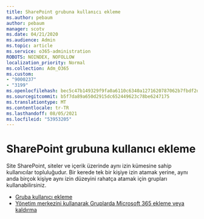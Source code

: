 ```yaml
---
title: SharePoint grubuna kullanıcı ekleme
ms.author: pebaum
author: pebaum
manager: scotv
ms.date: 04/21/2020
ms.audience: Admin
ms.topic: article
ms.service: o365-administration
ROBOTS: NOINDEX, NOFOLLOW
localization_priority: Normal
ms.collection: Adm_O365
ms.custom:
- "9000237"
- "3199"
ms.openlocfilehash: bec5c47b149329f9fa0a6110c6340a1271620787062b7fbdf2d8d4b96b97b202
ms.sourcegitcommit: b5f7da89a650d2915dc652449623c78be6247175
ms.translationtype: MT
ms.contentlocale: tr-TR
ms.lasthandoff: 08/05/2021
ms.locfileid: "53953205"
---
```

# <a name="add-users-to-a-sharepoint-group"></a>SharePoint grubuna kullanıcı ekleme

Site SharePoint, siteler ve içerik üzerinde aynı izin kümesine sahip kullanıcılar topluluğudur. Bir kerede tek bir kişiye izin atamak yerine, aynı anda birçok kişiye aynı izin düzeyini rahatça atamak için grupları kullanabilirsiniz.

- [Gruba kullanıcı ekleme](https://docs.microsoft.com/sharepoint/customize-sharepoint-site-permissions#add-users-to-a-group)
- [Yönetim merkezini kullanarak Gruplarda Microsoft 365 ekleme veya kaldırma](https://docs.microsoft.com/microsoft-365/admin/create-groups/add-or-remove-members-from-groups)